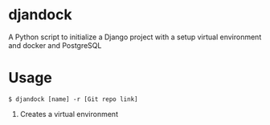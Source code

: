 # djandock

A Python script to initialize a Django project with a setup virtual environment and docker and PostgreSQL

# Usage

```Shell
$ djandock [name] -r [Git repo link]
```

1. Creates a virtual environment
